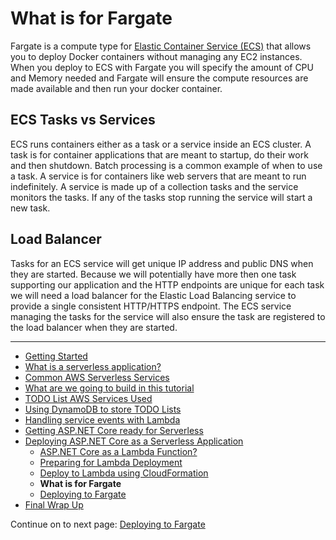 # What is for Fargate

Fargate is a compute type for [Elastic Container Service (ECS)](https://docs.aws.amazon.com/ecs/?id=docs_gateway) that allows you to deploy Docker containers without
managing any EC2 instances. When you deploy to ECS with Fargate you will specify the amount of CPU and Memory needed
and Fargate will ensure the compute resources are made available and then run your docker container.


## ECS Tasks vs Services

ECS runs containers either as a task or a service inside an ECS cluster. A task is for container applications that are meant to startup, do 
their work and then shutdown. Batch processing is a common example of when to use a task. A service is for 
containers like web servers that are meant to run indefinitely. A service is made up of a collection tasks and 
the service monitors the tasks. If any of the tasks stop running the service will start a new task.

## Load Balancer

Tasks for an ECS service will get unique IP address and public DNS when they are started. Because we will potentially have
more then one task supporting our application and the HTTP endpoints are unique for each task we will need
a load balancer for the Elastic Load Balancing service to provide a single consistent HTTP/HTTPS endpoint.
The ECS service managing the tasks for the service will also ensure the task are registered to the load balancer
when they are started.

<!-- Generated Navigation -->
---

* [Getting Started](../GettingStarted.md)
* [What is a serverless application?](../WhatIsServerless.md)
* [Common AWS Serverless Services](../CommonServerlessServices.md)
* [What are we going to build in this tutorial](../WhatAreWeBuilding.md)
* [TODO List AWS Services Used](../TODOListServices.md)
* [Using DynamoDB to store TODO Lists](../DynamoDBModule/WhatIsDynamoDB.md)
* [Handling service events with Lambda](../StreamProcessing/ServiceEvents.md)
* [Getting ASP.NET Core ready for Serverless](../ASP.NETCoreFrontend/TheFrontend.md)
* [Deploying ASP.NET Core as a Serverless Application](../DeployingFrontend/DeployingFrontend.md)
  * [ASP.NET Core as a Lambda Function?](../DeployingFrontend/AspNetCoreAsLambda.md)
  * [Preparing for Lambda Deployment](../DeployingFrontend/LambdaPrepare.md)
  * [Deploy to Lambda using CloudFormation](../DeployingFrontend/LambdaDeploy.md)
  * **What is for Fargate**
  * [Deploying to Fargate](../DeployingFrontend/FargateDeploy.md)
* [Final Wrap Up](../FinalWrapup.md)

Continue on to next page: [Deploying to Fargate](../DeployingFrontend/FargateDeploy.md)

